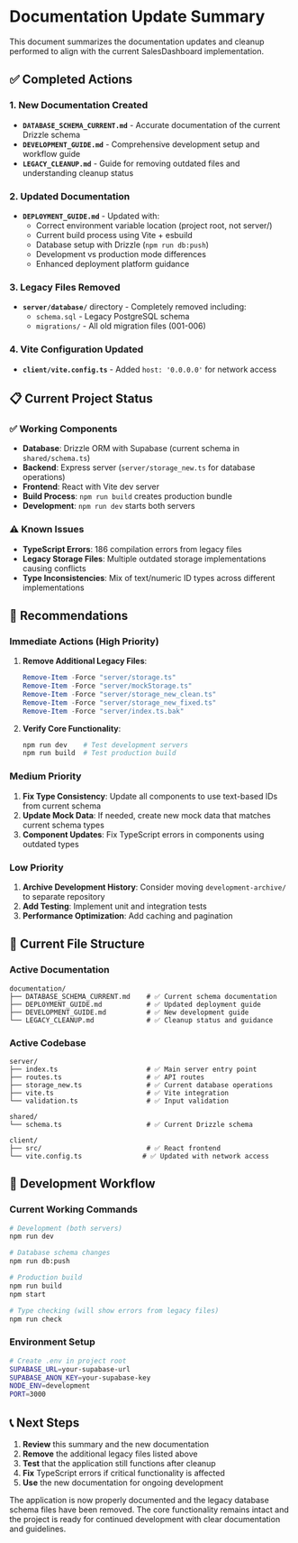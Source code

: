 # Documentation Update Summary

This document summarizes the documentation updates and cleanup performed to align with the current SalesDashboard implementation.

## ✅ Completed Actions

### 1. New Documentation Created
- **`DATABASE_SCHEMA_CURRENT.md`** - Accurate documentation of the current Drizzle schema
- **`DEVELOPMENT_GUIDE.md`** - Comprehensive development setup and workflow guide  
- **`LEGACY_CLEANUP.md`** - Guide for removing outdated files and understanding cleanup status

### 2. Updated Documentation
- **`DEPLOYMENT_GUIDE.md`** - Updated with:
  - Correct environment variable location (project root, not server/)
  - Current build process using Vite + esbuild
  - Database setup with Drizzle (`npm run db:push`)
  - Development vs production mode differences
  - Enhanced deployment platform guidance

### 3. Legacy Files Removed
- **`server/database/`** directory - Completely removed including:
  - `schema.sql` - Legacy PostgreSQL schema
  - `migrations/` - All old migration files (001-006)

### 4. Vite Configuration Updated  
- **`client/vite.config.ts`** - Added `host: '0.0.0.0'` for network access

## 📋 Current Project Status

### ✅ Working Components
- **Database**: Drizzle ORM with Supabase (current schema in `shared/schema.ts`)
- **Backend**: Express server (`server/storage_new.ts` for database operations)
- **Frontend**: React with Vite dev server
- **Build Process**: `npm run build` creates production bundle
- **Development**: `npm run dev` starts both servers

### ⚠️ Known Issues
- **TypeScript Errors**: 186 compilation errors from legacy files
- **Legacy Storage Files**: Multiple outdated storage implementations causing conflicts
- **Type Inconsistencies**: Mix of text/numeric ID types across different implementations

## 🎯 Recommendations

### Immediate Actions (High Priority)
1. **Remove Additional Legacy Files**:
   ```powershell
   Remove-Item -Force "server/storage.ts"
   Remove-Item -Force "server/mockStorage.ts" 
   Remove-Item -Force "server/storage_new_clean.ts"
   Remove-Item -Force "server/storage_new_fixed.ts"
   Remove-Item -Force "server/index.ts.bak"
   ```

2. **Verify Core Functionality**:
   ```bash
   npm run dev    # Test development servers
   npm run build  # Test production build
   ```

### Medium Priority
1. **Fix Type Consistency**: Update all components to use text-based IDs from current schema
2. **Update Mock Data**: If needed, create new mock data that matches current schema types
3. **Component Updates**: Fix TypeScript errors in components using outdated types

### Low Priority  
1. **Archive Development History**: Consider moving `development-archive/` to separate repository
2. **Add Testing**: Implement unit and integration tests
3. **Performance Optimization**: Add caching and pagination

## 📁 Current File Structure

### Active Documentation
```
documentation/
├── DATABASE_SCHEMA_CURRENT.md    # ✅ Current schema documentation  
├── DEPLOYMENT_GUIDE.md           # ✅ Updated deployment guide
├── DEVELOPMENT_GUIDE.md          # ✅ New development guide
└── LEGACY_CLEANUP.md             # ✅ Cleanup status and guidance
```

### Active Codebase
```
server/
├── index.ts                      # ✅ Main server entry point
├── routes.ts                     # ✅ API routes
├── storage_new.ts                # ✅ Current database operations
├── vite.ts                       # ✅ Vite integration  
└── validation.ts                 # ✅ Input validation

shared/
└── schema.ts                     # ✅ Current Drizzle schema

client/
├── src/                          # ✅ React frontend
└── vite.config.ts               # ✅ Updated with network access
```

## 🔧 Development Workflow

### Current Working Commands
```bash
# Development (both servers)
npm run dev

# Database schema changes
npm run db:push

# Production build
npm run build
npm start

# Type checking (will show errors from legacy files)
npm run check
```

### Environment Setup
```bash
# Create .env in project root
SUPABASE_URL=your-supabase-url
SUPABASE_ANON_KEY=your-supabase-key
NODE_ENV=development
PORT=3000
```

## 📞 Next Steps

1. **Review** this summary and the new documentation
2. **Remove** the additional legacy files listed above
3. **Test** that the application still functions after cleanup
4. **Fix** TypeScript errors if critical functionality is affected
5. **Use** the new documentation for ongoing development

The application is now properly documented and the legacy database schema files have been removed. The core functionality remains intact and the project is ready for continued development with clear documentation and guidelines.
